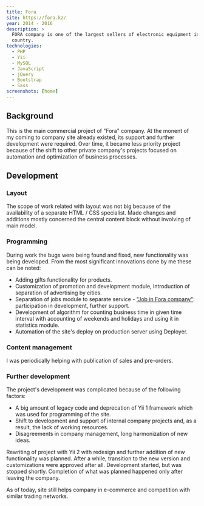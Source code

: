 ```yaml
---
title: Fora
site: https://fora.kz/
year: 2014 - 2016
description: >
  FORA company is one of the largest sellers of electronic equipment in Kazakhstan. Has many branches across the 
  country.
technologies:
  - PHP
  - Yii
  - MySQL
  - JavaScript
  - jQuery
  - Bootstrap
  - Sass
screenshots: [home]
---
```


## Background

This is the main commercial project of "Fora" company. At the monent of my coming to company site already existed, its
support and further development were required. Over time, it became less priority project because of the shift to other
private company's projects focused on automation and optimization of business processes.

## Development

### Layout

The scope of work related with layout was not big because of the availability of a separate HTML / CSS specialist. Made
changes and additions mostly concerned the central content block without involving of main model.

### Programming

During work the bugs were being found and fixed, new functionality was being developed. From the most significant
innovations done by me these can be noted:

- Adding gifts functionality for products.
- Customization of promotion and development module, introduction of separation of advertising by cities.
- Separation of jobs module to separate service - ["Job in Fora company"][Job in Fora company]: participation in 
development, further support.
- Development of algorithm for counting business time in given time interval with accounting of weekends and holidays
and using it in statistics module.
- Automation of the site's deploy on production server using Deployer.

### Content management

I was periodically helping with publication of sales and pre-orders.

### Further development

The project's development was complicated because of the following factors:

- A big amount of legacy code and deprecation of Yii 1 framework which was used for programming of the site.
- Shift to development and support of internal company projects and, as a result, the lack of working resources.
- Disagreements in company management, long harmonization of new ideas.

Rewriting of project with Yii 2 with redesign and further addition of new functionality was planned. After a while, 
transition to the new version and customizations were approved after all. Development started, but was stopped shortly.
Completion of what was planned happened only after leaving the company.

As of today, site still helps company in e-commerce and competition with similar trading networks.

[Job in Fora company]: /portfolio/projects/job-in-fora-company/
